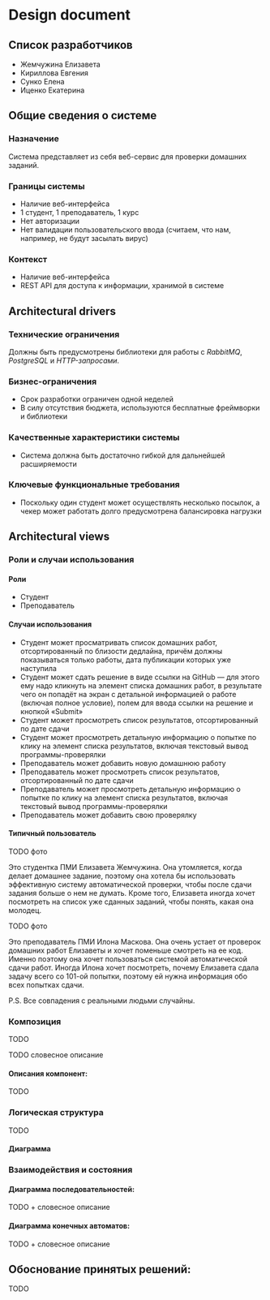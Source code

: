 # Design document

## Список разработчиков

- Жемчужина Елизавета
- Кириллова Евгения
- Сунко Елена
- Иценко Екатерина

## Общие сведения о системе
### Назначение

Система представляет из себя веб-сервис для проверки домашних заданий.

### Границы системы

- Наличие веб-интерфейса
- 1 студент, 1 преподаватель, 1 курс
- Нет авторизации
- Нет валидации пользовательского ввода (считаем, что нам, например, не будут засылать вирус)

### Контекст

- Наличие веб-интерфейса
- REST API для доступа к информации, хранимой в системе 

## Architectural drivers
### Технические ограничения
Должны быть предусмотрены библиотеки для работы с _RabbitMQ_, _PostgreSQL_ и _HTTP-запросами_.

### Бизнес-ограничения

- Срок разработки ограничен одной неделей
- В силу отсутствия бюджета, используются бесплатные фреймворки и библиотеки

### Качественные характеристики системы

- Система должна быть достаточно гибкой для дальнейшей расширяемости

### Ключевые функциональные требования

- Поскольку один студент может осуществлять несколько посылок, а чекер может работать долго предусмотрена балансировка нагрузки

## Architectural views
### Роли и случаи использования

#### Роли

- Студент
- Преподаватель

#### Случаи использования

- Студент может просматривать список домашних работ, отсортированный по близости дедлайна, причём
  должны показываться только работы, дата публикации которых уже наступила
- Студент может сдать решение в виде ссылки на GitHub — для этого ему надо кликнуть на элемент
  списка домашних работ, в результате чего он попадёт на экран с детальной информацией
  о работе (включая полное условие), полем для ввода ссылки на решение и кнопкой
  «Submit»
- Студент может просмотреть список результатов, отсортированный по дате сдачи
- Студент может просмотреть детальную информацию о попытке по клику на элемент списка результатов,
  включая текстовый вывод программы-проверялки
- Преподаватель может добавить новую домашнюю работу
- Преподаватель может просмотреть список результатов, отсортированный по дате сдачи
- Преподаватель может просмотреть детальную информацию о попытке по клику на элемент списка результатов,
  включая текстовый вывод программы-проверялки
- Преподаватель может добавить свою проверялку

#### Типичный пользователь

TODO фото

Это студентка ПМИ Елизавета Жемчужина. Она утомляется, когда делает домашнее задание, поэтому она хотела бы использовать эффективную систему автоматической проверки, чтобы после сдачи задания больше о нем не думать. Кроме того, Елизавета иногда хочет посмотреть на список уже сданных заданий, чтобы понять, какая она молодец.

TODO фото

Это преподаватель ПМИ Илона Маскова. Она очень устает от проверок домашних работ Елизаветы и хочет поменьше смотреть на ее код. Именно поэтому она хочет пользоваться системой автоматической сдачи работ. Иногда Илона хочет посмотреть, почему Елизавета сдала задачу всего со 101-ой попытки, поэтому ей нужна информация обо всех попытках сдачи.

P.S. Все совпадения с реальными людьми случайны.
### Композиция
TODO

TODO словесное описание

#### Описания компонент:

TODO
### Логическая структура

TODO

#### Диаграмма 


### Взаимодействия и состояния

#### Диаграмма последовательностей:

TODO + словесное описание
#### Диаграмма конечных автоматов:

TODO + словесное описание
## Обоснование принятых решений:


TODO


